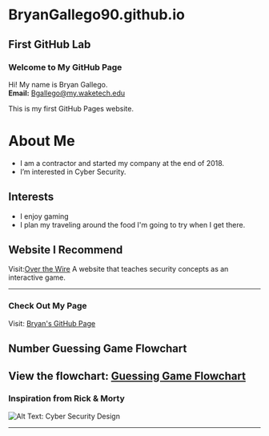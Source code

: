 # BryanGallego90.github.io
## First GitHub Lab

### Welcome to My GitHub Page
Hi! My name is Bryan Gallego.  
**Email:** [Bgallego@my.waketech.edu](mailto:Bgallego@my.waketech.edu)  

This is my first GitHub Pages website.

<!-- Added an about me sectio using Mark down headings-->

# About Me
   -  I am a contractor and started my company at the end of 2018. 
   -  I’m interested in Cyber Security.

## Interests
   - I enjoy gaming
   - I plan my traveling around the food I'm going to try when I get there.

## Website I Recommend
   Visit:[Over the Wire](https://overthewire.org/wargames/) 
   A website that teaches security concepts as an interactive game.

---

### Check Out My Page
Visit: [Bryan's GitHub Page](https://bryangallego90.github.io/)
## Number Guessing Game Flowchart
View the flowchart: [Guessing Game Flowchart](guessing.md)
---

### Inspiration from Rick & Morty
![Alt Text: Cyber Security Design](https://i.etsystatic.com/13439930/r/il/f96e66/3826105261/il_1588xN.3826105261_toll.jpg)

---



